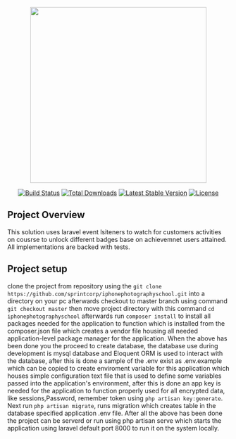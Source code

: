 <p align="center"><a href="https://laravel.com" target="_blank"><img src="https://raw.githubusercontent.com/laravel/art/master/logo-lockup/5%20SVG/2%20CMYK/1%20Full%20Color/laravel-logolockup-cmyk-red.svg" width="400"></a></p>

<p align="center">
<a href="https://travis-ci.org/laravel/framework"><img src="https://travis-ci.org/laravel/framework.svg" alt="Build Status"></a>
<a href="https://packagist.org/packages/laravel/framework"><img src="https://img.shields.io/packagist/dt/laravel/framework" alt="Total Downloads"></a>
<a href="https://packagist.org/packages/laravel/framework"><img src="https://img.shields.io/packagist/v/laravel/framework" alt="Latest Stable Version"></a>
<a href="https://packagist.org/packages/laravel/framework"><img src="https://img.shields.io/packagist/l/laravel/framework" alt="License"></a>
</p>

## Project Overview

This solution uses laravel event lsiteners to watch for customers activities on cousrse to unlock different badges base on achievemnet users attained. All implementations are backed with tests.



## Project setup


clone the project from repository using the `git clone https://github.com/sprintcorp/iphonephotographyschool.git` into a directory on your pc afterwards checkout to master branch using command `git checkout master` then move project directory with this command `cd iphonephotographyschool` afterwards run `composer install` to install all packages needed for the application to function which is installed from the composer.json file which creates a vendor file housing all needed application-level package manager for the application.
When the above has been done you the proceed to create database, the database use during development is mysql database and Eloquent ORM is used to interact with the database, after this is done a sample of the .env exist as .env.example which can be copied to create enviroment variable for this application which houses simple configuration text file that is used to define some variables passed into the application's environment, after this is done an app key is needed for the application to function properly used for all encrypted data, like sessions,Password, remember token using `php artisan key:generate`.
Next run `php artisan migrate`, runs migration which creates table in the database specified application .env file.
After all the above has been done the project can be serverd or run using php artisan serve which starts the application using laravel default port 8000 to run it on the system locally.

